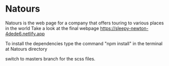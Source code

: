 # Natours
Natours is the web page for a company that offers touring to various places in the world
Take a look at the final webpage
https://sleepy-newton-4dede6.netlify.app

To install the dependencies type the command
"npm install" in the terminal at Natours directory

switch to masters branch for the scss files.
